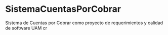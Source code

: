 # SistemaCuentasPorCobrar
Sistema de Cuentas por Cobrar como proyecto de requerimientos y calidad de software UAM cr
